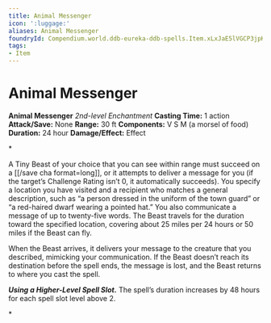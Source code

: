 ```yaml
---
title: Animal Messenger
icon: ':luggage:'
aliases: Animal Messenger
foundryId: Compendium.world.ddb-eureka-ddb-spells.Item.xLxJaE5lVGCP3jpK
tags:
- Item
---
```


# Animal Messenger

**Animal Messenger**
_2nd-level Enchantment_
**Casting Time:** 1 action
**Attack/Save:** None
**Range:** 30 ft
**Components:** V S M (a morsel of food)
**Duration:** 24 hour
**Damage/Effect:** Effect

*<p>A Tiny Beast of your choice that you can see within range must succeed on a [[/save cha format=long]], or it attempts to deliver a message for you (if the target’s Challenge Rating isn’t 0, it automatically succeeds). You specify a location you have visited and a recipient who matches a general description, such as “a person dressed in the uniform of the town guard” or “a red-haired dwarf wearing a pointed hat.” You also communicate a message of up to twenty-five words. The Beast travels for the duration toward the specified location, covering about 25 miles per 24 hours or 50 miles if the Beast can fly.

When the Beast arrives, it delivers your message to the creature that you described, mimicking your communication. If the Beast doesn’t reach its destination before the spell ends, the message is lost, and the Beast returns to where you cast the spell.

***Using a Higher-Level Spell Slot.*** The spell’s duration increases by 48 hours for each spell slot level above 2.</p>*